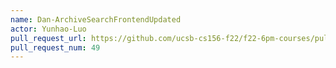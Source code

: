 ```yaml
---
name: Dan-ArchiveSearchFrontendUpdated
actor: Yunhao-Luo
pull_request_url: https://github.com/ucsb-cs156-f22/f22-6pm-courses/pull/49
pull_request_num: 49
---
```


